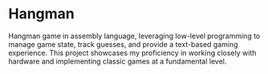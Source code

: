 # Hangman
 Hangman game in assembly language, leveraging low-level programming to manage game state, track guesses, and provide a text-based gaming experience. This project showcases my proficiency in working closely with hardware and implementing classic games at a fundamental level.
